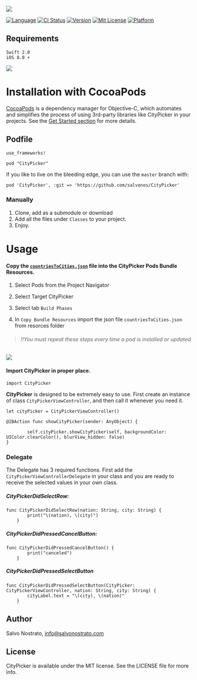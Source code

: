 ![](http://livectlab.com/git/CityPicker/head.png)

[![Language](https://img.shields.io/badge/Language-%20Swift%202.0%20-orange.svg)](http://cocoapods.org/pods/CityPicker)
[![CI Status](http://img.shields.io/travis/salvonos/CityPicker.svg?style=flat)](https://travis-ci.org/salvonos/CityPicker)
[![Version](https://img.shields.io/cocoapods/v/CityPicker.svg?style=flat)](http://cocoapods.org/pods/CityPicker)
[![Mit License](https://img.shields.io/github/license/mashape/apistatus.svg)](http://cocoapods.org/pods/CityPicker)
[![Platform](https://img.shields.io/cocoapods/p/CityPicker.svg?style=flat)](http://cocoapods.org/pods/CityPicker)

## Requirements
```
Swift 2.0
iOS 8.0 +
```
![](http://livectlab.com/git/CityPicker/citypicker.gif)

# Installation with CocoaPods

[CocoaPods](https://cocoapods.org/) is a dependency manager for Objective-C, which automates and simplifies the process of using 3rd-party libraries like CityPicker in your projects. See the [Get Started section](https://cocoapods.org/#get_started) for more details.

## Podfile

```
use_frameworks!

pod "CityPicker"
```

If you like to live on the bleeding edge, you can use the `master` branch with:

```
pod 'CityPicker', :git => 'https://github.com/salvonos/CityPicker'
```

### Manually

1. Clone, add as a submodule or download
2. Add all the files under `Classes` to your project.
3. Enjoy.

# Usage

#### Copy the [``` countriesToCities.json ```](https://github.com/David-Haim/CountriesToCitiesJSON) file into the CityPicker Pods Bundle Resources.

1) Select Pods from the Project Navigator

2) Select Target CityPicker 

3) Select tab `` Build Phases `` 

4) In ` Copy Bundle Resources ` import the json file ``` countriesToCities.json ``` from resorces folder

> ###### !!You must repeat these steps every time a pod is installed or updated
![](http://livectlab.com/git/CityPicker/bundle.png)
---

#### Import CityPicker in proper place.

```
import CityPicker
```

**CityPicker** is designed to be extremely easy to use. First create an instance of class `CityPickerViewController`, and then call it whenever you need it.

```
let cityPicker = CityPickerViewController()
```

```
@IBAction func showCityPicker(sender: AnyObject) {
        
        self.cityPicker.showCityPicker(self, backgroundColor: UIColor.clearColor(), blurView_hidden: false)
}
```

### Delegate ###

The Delegate has 3 required functions. First add the `CityPickerViewControllerDelegate` in your class and you are ready to receive the selected values in your own class.

##### CityPickerDidSelectRow:

```
func CityPickerDidSelectRow(nation: String, city: String) {
        print("\(nation), \(city)")
    }
```

##### CityPickerDidPressedCancelButton:

```
func CityPickerDidPressedCancelButton() {
        print("canceled")
    }
```

##### CityPickerDidPressedSelectButton

```
func CityPickerDidPressedSelectButton(CityPicker: CityPickerViewController, nation: String, city: String) {
        cityLabel.text = "\(city), \(nation)"
    }
```

## Author

Salvo Nostrato, info@salvonostrato.com

## License

CityPicker is available under the MIT license. See the LICENSE file for more info.

